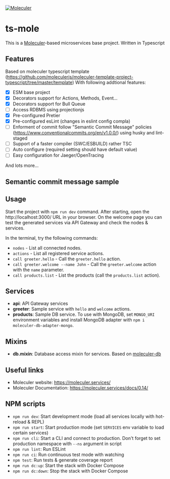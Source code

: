 [![Moleculer](https://badgen.net/badge/Powered%20by/Moleculer/0e83cd)](https://moleculer.services)

# ts-mole
This is a [Moleculer](https://moleculer.services/)-based microservices base project. Written in Typescript

## Features
Based on moleculer typescript template (https://github.com/moleculerjs/moleculer-template-project-typescript/tree/master/template)
With following addtional features:  
- [x] ESM base project
- [x] Decorators support for Actions, Methods, Event... 
- [x] Decorators support for Bull Queue
- [ ] Access RDBMS using projectionjs
- [x] Pre-configured Pretier 
- [x] Pre-configured esLint (changes in eslint config compla) 
- [ ] Enforment of commit follow "Semantic Commit Message" policies  (https://www.conventionalcommits.org/en/v1.0.0/) using husky and lint-staged
- [ ] Support of a faster compiler (SWC/ESBUILD) rather TSC 
- [ ] Auto configure (required setting should have default value)
- [ ] Easy configuration for Jaeger/OpenTracing

And lots more... 

## Semantic commit message sample 

## Usage
Start the project with `npm run dev` command. 
After starting, open the http://localhost:3000/ URL in your browser. 
On the welcome page you can test the generated services via API Gateway and check the nodes & services.

In the terminal, try the following commands:
- `nodes` - List all connected nodes.
- `actions` - List all registered service actions.
- `call greeter.hello` - Call the `greeter.hello` action.
- `call greeter.welcome --name John` - Call the `greeter.welcome` action with the `name` parameter.
- `call products.list` - List the products (call the `products.list` action).


## Services
- **api**: API Gateway services
- **greeter**: Sample service with `hello` and `welcome` actions.
- **products**: Sample DB service. To use with MongoDB, set `MONGO_URI` environment variables and install MongoDB adapter with `npm i moleculer-db-adapter-mongo`.

## Mixins
- **db.mixin**: Database access mixin for services. Based on [moleculer-db](https://github.com/moleculerjs/moleculer-db#readme)


## Useful links

* Moleculer website: https://moleculer.services/
* Moleculer Documentation: https://moleculer.services/docs/0.14/

## NPM scripts

- `npm run dev`: Start development mode (load all services locally with hot-reload & REPL)
- `npm run start`: Start production mode (set `SERVICES` env variable to load certain services)
- `npm run cli`: Start a CLI and connect to production. Don't forget to set production namespace with `--ns` argument in script
- `npm run lint`: Run ESLint
- `npm run ci`: Run continuous test mode with watching
- `npm test`: Run tests & generate coverage report
- `npm run dc:up`: Start the stack with Docker Compose
- `npm run dc:down`: Stop the stack with Docker Compose
